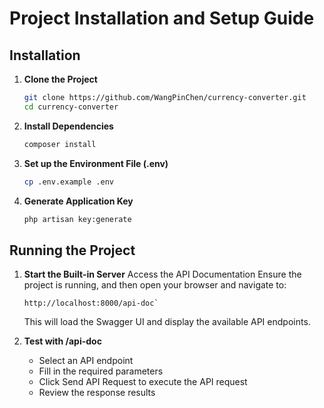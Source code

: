 # Project Installation and Setup Guide

## Installation

1. **Clone the Project**
   ```sh
   git clone https://github.com/WangPinChen/currency-converter.git
   cd currency-converter
   ```

2. **Install Dependencies**
   ```sh
   composer install
   ```

3. **Set up the Environment File (.env)**
   ```sh
   cp .env.example .env
   ```

4. **Generate Application Key**
   ```sh
   php artisan key:generate
   ```
## Running the Project

1. **Start the Built-in Server**
   Access the API Documentation Ensure the project is running, and then open your browser and navigate to: 
   
   ```
   http://localhost:8000/api-doc`
   ```

   This will load the Swagger UI and display the available API endpoints.

2. **Test with /api-doc**
   - Select an API endpoint
   - Fill in the required parameters
   - Click Send API Request to execute the API request
   - Review the response results
